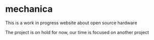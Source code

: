 # mechanica
This is a work in progress website about open source hardware

The project is on hold for now, our time is focused on another project
